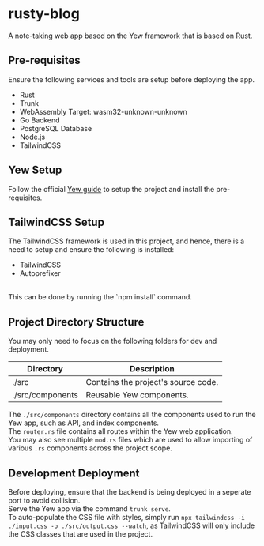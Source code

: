 # rusty-blog

A note-taking web app based on the Yew framework that is based on Rust.

## Pre-requisites
Ensure the following services and tools are setup before deploying the app.
- Rust
- Trunk
- WebAssembly Target: wasm32-unknown-unknown 
- Go Backend
- PostgreSQL Database
- Node.js
- TailwindCSS

## Yew Setup
Follow the official [Yew guide](https://yew.rs/docs/getting-started/introduction) to setup the project and install the pre-requisites.

## TailwindCSS Setup
The TailwindCSS framework is used in this project, and hence, there is a need to setup and ensure the following is installed:
- TailwindCSS
- Autoprefixer 

<br>
This can be done by running the `npm install` command.

## Project Directory Structure
You may only need to focus on the following folders for dev and deployment.

|Directory|Description|
|---|---|
|./src|Contains the project's source code.|
|./src/components|Reusable Yew components.|

The `./src/components` directory contains all the components used to run the Yew app, such as API, and index components. <br>
The `router.rs` file contains all routes within the Yew web application. <br>
You may also see multiple `mod.rs` files which are used to allow importing of various `.rs` components across the project scope.

## Development Deployment 
Before deploying, ensure that the backend is being deployed in a seperate port to avoid collision.
<br>
Serve the Yew app via the command `trunk serve`.
<br>
To auto-populate the CSS file with styles, simply run `npx tailwindcss -i ./input.css -o ./src/output.css --watch`, as TailwindCSS
will only include the CSS classes that are used in the project.

